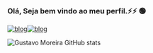 ### Olá, Seja bem vindo ao meu perfil.⚡⚡ 🟢
[![blog](https://img.shields.io/badge/LinkedIn-0077B5?style=for-the-badge&logo=linkedin&logoColor=white)](https://www.linkedin.com/in/gustavo-moreira-aa488418b/)[![blog](https://img.shields.io/badge/Instagram-E4405F?style=for-the-badge&logo=instagram&logoColor=white)](https://www.instagram.com/gust4_s4ntos/)


![Gustavo Moreira GitHub stats](https://github-readme-stats.vercel.app/api?username=GustavoMoreiraDev&show_icons=true&theme=tokyonight)

